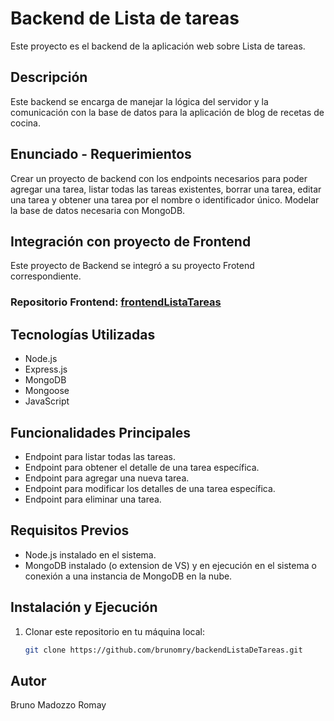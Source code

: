 # Backend de Lista de tareas

Este proyecto es el backend de la aplicación web sobre Lista de tareas.

## Descripción

Este backend se encarga de manejar la lógica del servidor y la comunicación con la base de datos para la aplicación de blog de recetas de cocina.

## Enunciado - Requerimientos

Crear un proyecto de backend con los endpoints necesarios para poder agregar
una tarea, listar todas las tareas existentes, borrar una tarea, editar una tarea y
obtener una tarea por el nombre o identificador único. Modelar la base de datos
necesaria con MongoDB.

## Integración con proyecto de Frontend

Este proyecto de Backend se integró a su proyecto Frotend correspondiente.

### Repositorio Frontend: [frontendListaTareas](https://github.com/brunomry/frontendListaTareas.git)

## Tecnologías Utilizadas

- Node.js
- Express.js
- MongoDB
- Mongoose
- JavaScript

## Funcionalidades Principales

- Endpoint para listar todas las tareas.
- Endpoint para obtener el detalle de una tarea específica.
- Endpoint para agregar una nueva tarea.
- Endpoint para modificar los detalles de una tarea específica.
- Endpoint para eliminar una tarea.

## Requisitos Previos

- Node.js instalado en el sistema.
- MongoDB instalado (o extension de VS) y en ejecución en el sistema o conexión a una instancia de MongoDB en la nube.

## Instalación y Ejecución

1. Clonar este repositorio en tu máquina local:

   ```bash
   git clone https://github.com/brunomry/backendListaDeTareas.git

## Autor

Bruno Madozzo Romay